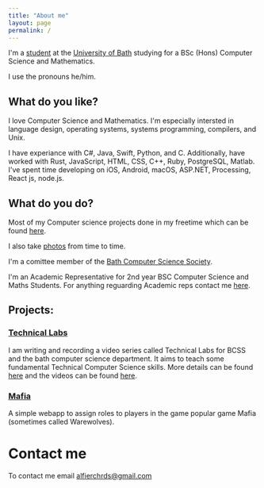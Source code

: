 ```yaml
---
title: "About me"
layout: page
permalink: /
---
```


I'm a [student](https://people.bath.ac.uk/ar2227/) at the [University of 
Bath](https://www.bath.ac.uk) studying for a BSc (Hons) Computer Science and Mathematics.

I use the pronouns he/him.

What do you like?
-----------------

I love Computer Science and Mathematics. I'm especially intersted in language design, operating 
systems, systems programming, compilers, and Unix.

I have experiance with C#, Java, Swift, Python, and C. Additionally, have worked with Rust, 
JavaScript, HTML, CSS, C++, Ruby, PostgreSQL, Matlab. I've spent time developing on iOS, Android, macOS, 
ASP.NET, Processing, React js, node.js.

What do you do?
---------------

Most of my Computer science projects done in my freetime which can be found 
[here](https://github.com/AlfGalf?tab=repositories). 

I also take [photos](/photos.html) from time to time.

I'm a comittee member of the [Bath Computer Science Society](https://www.thesubath.com/bcss/).

I'm an Academic Representative for 2nd year BSC Computer Science and Maths Students. For anything 
reguarding Academic reps contact me [here](mailto:ar2227@bath.ac.uk).

Projects:
---------

### [Technical Labs](https://bath-bcss.github.io/Technical-Labs/)

I am writing and recording a video series called Technical Labs for BCSS and the bath computer 
science department. It aims to teach some fundamental Technical Computer Science skills. More 
details can be found [here](https://bath-bcss.github.io/Technical-Labs/) and the videos can be found 
[here](https://www.youtube.com/playlist?list=PLT4sucrjsqF8kvZFcRvxfhWuTvjKrXYzE).

### [Mafia](https://mafia.alfierichards.com)

A simple webapp to assign roles to players in the game popular game Mafia (sometimes called 
Warewolves). 

Contact me
==========

To contact me email [alfierchrds@gmail.com](mailto:alfierchrds@gmail.com)
